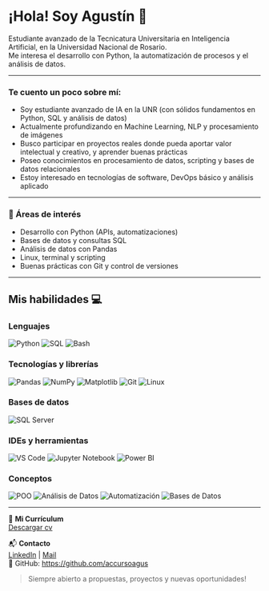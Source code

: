 # ¡Hola! Soy Agustín 👋

Estudiante avanzado de la Tecnicatura Universitaria en Inteligencia Artificial, en la Universidad Nacional de Rosario.  
Me interesa el desarrollo con Python, la automatización de procesos y el análisis de datos.

---

### Te cuento un poco sobre mí:

- Soy estudiante avanzado de IA en la UNR (con sólidos fundamentos en Python, SQL y análisis de datos)
- Actualmente profundizando en Machine Learning, NLP y procesamiento de imágenes
- Busco participar en proyectos reales donde pueda aportar valor intelectual y creativo, y aprender buenas prácticas
- Poseo conocimientos en procesamiento de datos, scripting y bases de datos relacionales
- Estoy interesado en tecnologías de software, DevOps básico y análisis aplicado

---

### 🧩 Áreas de interés
- Desarrollo con Python (APIs, automatizaciones)
- Bases de datos y consultas SQL
- Análisis de datos con Pandas
- Linux, terminal y scripting
- Buenas prácticas con Git y control de versiones

---

## Mis habilidades 💻

### Lenguajes
![Python](https://img.shields.io/badge/Python-3776AB?style=for-the-badge&logo=python&logoColor=white)
![SQL](https://img.shields.io/badge/SQL-FFD43B?style=for-the-badge)
![Bash](https://img.shields.io/badge/Bash-4EAA25?style=for-the-badge&logo=gnu-bash&logoColor=white)

### Tecnologías y librerías
![Pandas](https://img.shields.io/badge/Pandas-150458?style=for-the-badge&logo=pandas&logoColor=white)
![NumPy](https://img.shields.io/badge/NumPy-013243?style=for-the-badge&logo=numpy&logoColor=white)
![Matplotlib](https://img.shields.io/badge/Matplotlib-003B57?style=for-the-badge)
![Git](https://img.shields.io/badge/Git-F05032?style=for-the-badge&logo=git&logoColor=white)
![Linux](https://img.shields.io/badge/Linux-FCC624?style=for-the-badge&logo=linux&logoColor=black)

### Bases de datos
![SQL Server](https://img.shields.io/badge/SQL%20Server-CC2927?style=for-the-badge&logo=microsoft-sql-server&logoColor=white)

### IDEs y herramientas
![VS Code](https://img.shields.io/badge/VS%20Code-007ACC?style=for-the-badge&logo=visual-studio-code&logoColor=white)
![Jupyter Notebook](https://img.shields.io/badge/Jupyter-FA0F00?style=for-the-badge&logo=jupyter&logoColor=white)
![Power BI](https://img.shields.io/badge/Power%20BI-F2C811?style=for-the-badge&logo=powerbi&logoColor=black)

### Conceptos
![POO](https://img.shields.io/badge/POO-1572B6?style=for-the-badge)
![Análisis de Datos](https://img.shields.io/badge/An%C3%A1lisis%20de%20Datos-1D428A?style=for-the-badge)
![Automatización](https://img.shields.io/badge/Automatizaci%C3%B3n-4CAF50?style=for-the-badge)
![Bases de Datos](https://img.shields.io/badge/Bases%20de%20Datos-006272?style=for-the-badge)

---

📄 **Mi Currículum**  
[Descargar cv](https://github.com/accursoagus/accursoagus/blob/main/CV%20Agust%C3%ADn%20Accurso.pdf)

📬 **Contacto**  
[LinkedIn](https://www.linkedin.com/in/agus-accurso) | [Mail](mailto:accursoagus@gmail.com)  
🔗 GitHub: https://github.com/accursoagus

> Siempre abierto a propuestas, proyectos y nuevas oportunidades!
